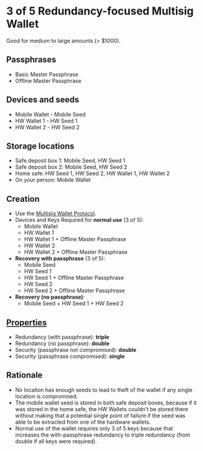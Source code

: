 # 3 of 5 Redundancy-focused Multisig Wallet

Good for medium to large amounts (> $1000).

## Passphrases

* Basic Master Passphrase
* Offline Master Passphrase

## Devices and seeds

* Mobile Wallet - Mobile Seed
* HW Wallet 1 - HW Seed 1
* HW Wallet 2 - HW Seed 2

## Storage locations

* Safe deposit box 1: Mobile Seed, HW Seed 1
* Safe deposit box 2: Mobile Seed, HW Seed 2
* Home safe: HW Seed 1, HW Seed 2, HW Wallet 1, HW Wallet 2
* On your person: Mobile Wallet

## Creation

* Use the [Multisig Wallet Protocol](walletProtocols/Multisig-Wallet-Protocol.md).
* Devices and Keys Required for **normal use** (3 of 5):
  * Mobile Wallet
  * HW Wallet 1
  * HW Wallet 1 + Offline Master Passphrase
  * HW Wallet 2
  * HW Wallet 2 + Offline Master Passphrase
* **Recovery with passphrase** (3 of 5):
  * Mobile Seed
  * HW Seed 1
  * HW Seed 1 + Offline Master Passphrase
  * HW Seed 2
  * HW Seed 2 + Offline Master Passphrase
* **Recovery (no passphrase)**:
  * Mobile Seed + HW Seed 1 + HW Seed 2

## [Properties](../misc/propertiesKey.md)

* Redundancy (with passphrase): **triple**
* Redundancy (no passphrase): **double**
* Security (passphrase not compromised): **double**
* Security (passphrase compromised): **single**

## Rationale

* No location has enough seeds to lead to theft of the wallet if any single location is compromised.
* The mobile wallet seed is stored in both safe deposit boxes, because if it was stored in the home safe, the HW Wallets couldn't be stored there without making that a potential single point of failure if the seed was able to be extracted from one of the hardware wallets.
* Normal use of the wallet requires only 3 of 5 keys because that increases the with-passphrase redundancy to triple redundancy (from double if all keys were required).

